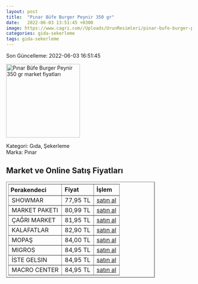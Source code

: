 ```yaml
---
layout: post
title:  "Pınar Büfe Burger Peynir 350 gr"
date:   2022-06-03 13:51:45 +0300
image: https://www.cagri.com//Uploads/UrunResimleri/pinar-bufe-burger-peynir-350-gr--706b-.jpg
categories: gida-sekerleme
tags: gida-sekerleme
---
```


Son Güncelleme: 2022-06-03 16:51:45

<img src="https://www.cagri.com//Uploads/UrunResimleri/pinar-bufe-burger-peynir-350-gr--706b-.jpg" width="200" alt="Pınar Büfe Burger Peynir 350 gr market fiyatları" />

Kategori: Gıda, Şekerleme
<br />
Marka: Pınar

<h2>Market ve Online Satış Fiyatları</h2>

<table border="1" style="padding: 5px;width:80%;">
  <tr>
    <td style="padding: 5px;"><strong>Perakendeci</strong></td>
    <td><strong>Fiyat</strong></td>
    <td><strong>İşlem</strong></td>
  </tr>
  <tr>
              <td title="Showmar">SHOWMAR</td>
              <td>77,95 TL</td>
              <td><a title="Showmar" target="_blank" href="https://www.showmar.com.tr/urun/pinar-burger-dilimli-350gr">satın al</a></td>
            </tr><tr>
              <td title="Market Paketi">MARKET PAKETI</td>
              <td>80,99 TL</td>
              <td><a title="Market Paketi" target="_blank" href="https://www.marketpaketi.com.tr/pinar-burger-dilimli-peynir-350-gr-p-6594">satın al</a></td>
            </tr><tr>
              <td title="Çağrı Market">ÇAĞRI MARKET</td>
              <td>81,95 TL</td>
              <td><a title="Çağrı Market" target="_blank" href="https://www.cagri.com/pinar-bufe-burger-peynir-350-gr">satın al</a></td>
            </tr><tr>
              <td title="Kalafatlar">KALAFATLAR</td>
              <td>82,90 TL</td>
              <td><a title="Kalafatlar" target="_blank" href="https://www.kalafatlar.com/urun/pinar-burger-dilimli-peynir-350-gr">satın al</a></td>
            </tr><tr>
              <td title="Mopaş">MOPAŞ</td>
              <td>84,00 TL</td>
              <td><a title="Mopaş" target="_blank" href="https://www.mopas.com.tr/pinar-burger-dilimli-kasar-350-gr/p/641">satın al</a></td>
            </tr><tr>
              <td title="Migros">MIGROS</td>
              <td>84,95 TL</td>
              <td><a title="Migros" target="_blank" href="https://www.migros.com.tr/pinar-burger-dilimli-peynir-350-g-p-9d2ac4">satın al</a></td>
            </tr><tr>
              <td title="İste Gelsin">İSTE GELSIN</td>
              <td>84,95 TL</td>
              <td><a title="İste Gelsin" target="_blank" href="https://www.istegelsin.com/urun/pinar-burger-peynir-dilimli-350-gr_PIN48-AD">satın al</a></td>
            </tr><tr>
              <td title="Macro Center">MACRO CENTER</td>
              <td>84,95 TL</td>
              <td><a title="Macro Center" target="_blank" href="https://www.macrocenter.com.tr/pinar-burger-dilimli-peynir-350-g-p-9d2ac4">satın al</a></td>
            </tr>
</table>
